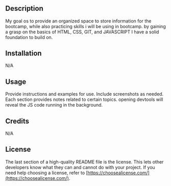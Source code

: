 
# <Prework-Study-Guide>

## Description

My goal os to provide an organized space to store information for the bootcamp, while also practicing skills i will be using in bootcamp. by gaining a grasp on the basics of HTML, CSS, GIT, and JAVASCRIPT I have a solid foundation to build on.

## Installation

N/A

## Usage

Provide instructions and examples for use. Include screenshots as needed.
Each section provides notes related to certain topics. opening devtools will reveal the JS code running in the background. 

## Credits

N/A

## License

The last section of a high-quality README file is the license. This lets other developers know what they can and cannot do with your project. If you need help choosing a license, refer to [https://choosealicense.com/](https://choosealicense.com/).

